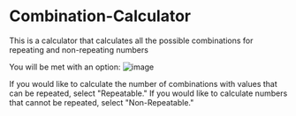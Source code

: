 # Combination-Calculator
This is a calculator that calculates all the possible combinations for repeating and non-repeating numbers

You will be met with an option:
![image](https://user-images.githubusercontent.com/75694885/204150982-3632a007-c01d-4aed-be1b-d100f8646c45.png)

If you would like to calculate the number of combinations with values that can be repeated, select "Repeatable."
If you would like to calculate numbers that cannot be repeated, select "Non-Repeatable."
